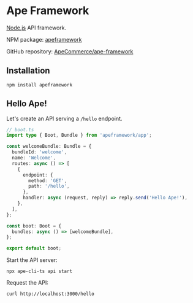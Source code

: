 # Ape Framework

[Node.js](https://nodejs.org) API framework.

NPM package: [apeframework](https://www.npmjs.com/package/apeframework)

GitHub repository: [ApeCommerce/ape-framework](https://github.com/ApeCommerce/ape-framework)

## Installation

```
npm install apeframework
```

## Hello Ape!

Let's create an API serving a `/hello` endpoint.

```ts
// boot.ts
import type { Boot, Bundle } from 'apeframework/app';

const welcomeBundle: Bundle = {
  bundleId: 'welcome',
  name: 'Welcome',
  routes: async () => [
    {
      endpoint: {
        method: 'GET',
        path: '/hello',
      },
      handler: async (request, reply) => reply.send('Hello Ape!'),
    },
  ],
};

const boot: Boot = {
  bundles: async () => [welcomeBundle],
};

export default boot;
```

Start the API server:

```
npx ape-cli-ts api start
```

Request the API:

```
curl http://localhost:3000/hello
```
